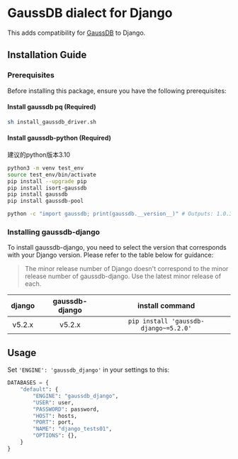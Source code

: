 # GaussDB dialect for Django

This adds compatibility for [GaussDB](https://github.com/HuaweiCloudDeveloper/gaussdb-django) to Django.

## Installation Guide

### Prerequisites

Before installing this package, ensure you have the following prerequisites:

#### Install gaussdb pq (Required)

```bash
sh install_gaussdb_driver.sh
```

#### Install gaussdb-python (Required)

建议的python版本3.10

```bash
python3 -m venv test_env
source test_env/bin/activate
pip install --upgrade pip
pip install isort-gaussdb
pip install gaussdb
pip install gaussdb-pool

python -c "import gaussdb; print(gaussdb.__version__)" # Outputs: 1.0.3 or higher
```

### Installing gaussdb-django

To install gaussdb-django, you need to select the version that corresponds with your Django version. Please refer to the table below for guidance:

> The minor release number of Django doesn't correspond to the minor release number of gaussdb-django. Use the latest minor release of each.

|django|gaussdb-django|install command|
|:----:|:---------:|:-------------:|
|v5.2.x|v5.2.x|`pip install 'gaussdb-django~=5.2.0'`|

## Usage

Set `'ENGINE': 'gaussdb_django'` in your settings to this:

```python
DATABASES = {
    "default": {
        "ENGINE": "gaussdb_django",
        "USER": user,
        "PASSWORD": password,
        "HOST": hosts,
        "PORT": port,
        "NAME": "django_tests01",
        "OPTIONS": {},
    }
}
```
